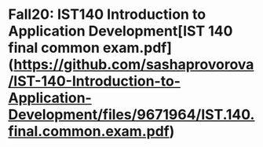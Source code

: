 # Fall20: IST140 Introduction to Application Development[IST 140 final common exam.pdf] (https://github.com/sashaprovorova/IST-140-Introduction-to-Application-Development/files/9671964/IST.140.final.common.exam.pdf)
